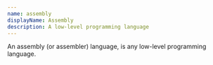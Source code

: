```yaml
---
name: assembly
displayName: Assembly
description: A low-level programming language
---
```


An assembly (or assembler) language, is any low-level programming language.
